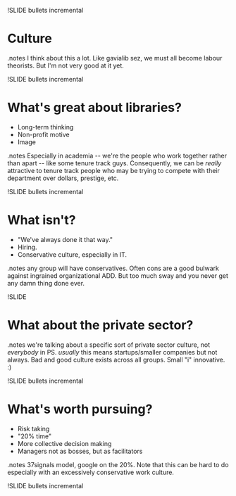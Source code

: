 !SLIDE bullets incremental
# Culture #

.notes I think about this a lot. Like gavialib sez, we must all become labour
theorists. But I'm not very good at it yet.

!SLIDE bullets incremental
# What's great about libraries? #
* Long-term thinking
* Non-profit motive
* Image

.notes Especially in academia -- we're the people who work together rather
than apart -- like some tenure track guys. Consequently, we can be *really* 
attractive to tenure track people who may be trying to compete with their
department over dollars, prestige, etc.

!SLIDE bullets incremental
# What isn't? #
* "We've always done it that way."
* Hiring.
* Conservative culture, especially in IT.

.notes any group will have conservatives. Often cons are a good bulwark against ingrained organizational ADD. But too much sway and you never get any damn thing done ever.

!SLIDE
# What about the private sector? #

.notes we're talking about a specific sort of private sector culture, not
*everybody* in PS. *usually* this means startups/smaller companies but not
always. Bad and good culture exists across all groups. Small "i" innovative. :)

!SLIDE bullets incremental
# What's worth pursuing? #
* Risk taking
* "20% time"
* More collective decision making  
* Managers not as bosses, but as facilitators

.notes 37signals model, google on the 20%. Note that this can be hard to do
especially with an excessively conservative work culture.


!SLIDE bullets incremental


